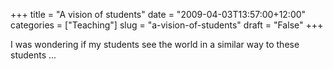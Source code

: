 +++
title = "A vision of students"
date = "2009-04-03T13:57:00+12:00"
categories = ["Teaching"]
slug = "a-vision-of-students"
draft = "False"
+++

I was wondering if my students see the world in a similar way to
these students ...

<object width="425" height="344">
<param name="movie" value="https://www.youtube.com/v/dGCJ46vyR9o&amp;hl=en&amp;fs=1"></param><param name="allowFullScreen" value="true"></param><param name="allowscriptaccess" value="always"></param>

<embed src="https://www.youtube.com/v/dGCJ46vyR9o&amp;hl=en&amp;fs=1" type="application/x-shockwave-flash" allowscriptaccess="always" allowfullscreen="true" width="425" height="344">
</embed>
</object>
